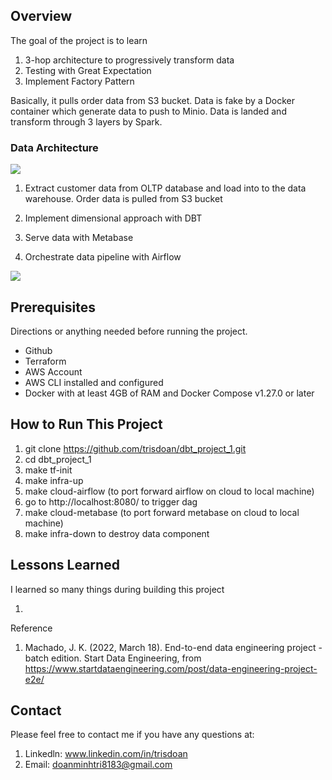 ## Overview

The goal of the project is to learn 
1. 3-hop architecture to progressively transform data
2. Testing with Great Expectation
3. Implement Factory Pattern

Basically, it pulls order data from S3 bucket. Data is fake by a Docker container which generate data to push to Minio. Data is landed and transform through 3 layers by Spark.


### Data Architecture

<img src="image/dbt_project.png"/>


1. Extract customer data from OLTP database and load into to the data warehouse. Order data is pulled from S3 bucket

2. Implement dimensional approach with DBT

3. Serve data with Metabase

4. Orchestrate data pipeline with Airflow

<img src="image/dag.png"/>

## Prerequisites

Directions or anything needed before running the project.

- Github
- Terraform
- AWS Account
- AWS CLI installed and configured
- Docker with at least 4GB of RAM and Docker Compose v1.27.0 or later

## How to Run This Project

1. git clone https://github.com/trisdoan/dbt_project_1.git
2. cd dbt_project_1
3. make tf-init
4. make infra-up
5. make cloud-airflow (to port forward airflow on cloud to local machine)
6. go to http://localhost:8080/ to trigger dag
7. make cloud-metabase (to port forward metabase on cloud to local machine)
8. make infra-down to destroy data component

## Lessons Learned

I learned so many things during building this project

1. 

Reference
1. Machado, J. K. (2022, March 18). End-to-end data engineering project - batch edition. Start Data Engineering, from https://www.startdataengineering.com/post/data-engineering-project-e2e/

## Contact

Please feel free to contact me if you have any questions at: 
1. Linkedln: www.linkedin.com/in/trisdoan
2. Email: doanminhtri8183@gmail.com
